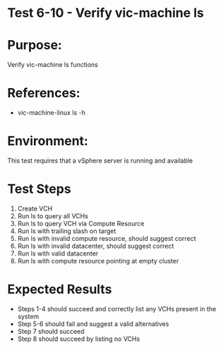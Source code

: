 Test 6-10 - Verify vic-machine ls
=======

# Purpose:
Verify vic-machine ls functions

# References:
* vic-machine-linux ls -h

# Environment:
This test requires that a vSphere server is running and available

# Test Steps
1. Create VCH
2. Run ls to query all VCHs
3. Run ls to query VCH via Compute Resource
4. Run ls with trailing slash on target
5. Run ls with invalid compute resource, should suggest correct
6. Run ls with invalid datacenter, should suggest correct
7. Run ls with valid datacenter
8. Run ls with compute resource pointing at empty cluster

# Expected Results
* Steps 1-4 should succeed and correctly list any VCHs present in the system
* Step 5-6 should fail and suggest a valid alternatives
* Step 7 should succeed
* Step 8 should succeed by listing no VCHs
